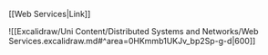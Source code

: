 [[Web Services|Link]]

![[Excalidraw/Uni Content/Distributed Systems and Networks/Web Services.excalidraw.md#^area=0HKmmb1UKJv_bp2Sp-g-d|600]]

